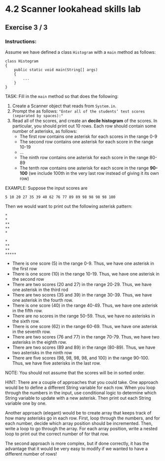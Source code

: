 # 4.2 Scanner lookahead skills lab
## Exercise 3 / 3
### Instructions:
Assume we have defined a class `Histogram` with a `main` method as follows:

```
class Histogram
{
    public static void main(String[] args)
    {
        ...
    }
}
```

TASK: Fill in the `main` method so that does the following:

1. Create a Scanner object that reads from `System.in`.
2. Prompt the as follows: `"Enter all of the students’ test scores (separated by spaces):"`
3. Read all of the scores, and create an **decile histogram** of the scores. In particular, you should print out 10 rows. Each row should contain some number of asterisks, as follows:
    - The first row contains one asterisk for each scores in the range 0-9
    - The second row contains one asterisk for each score in the range 10-19
    - ...
    - The ninth row contains one asterisk for each score in the range 80-89
    - The tenth row contains one asterisk for each score in the range **90-100** (we include 100th in the very last row instead of giving it its own row)

EXAMPLE: Suppose the input scores are

```
5 10 20 27 35 39 40 62 76 77 89 89 98 98 98 98 100
```

Then we would want to print out the following asterisk pattern:

```
*
*
**
**
*

*
**
**
*****
```

- There is one score (5) in the range 0-9. Thus, we have one asterisk in the first row
- There is one score (10) in the range 10-19. Thus, we have one asterisk in the second row
- There are two scores (20 and 27) in the range 20-29. Thus, we have one asterisk in the third rod
- There are two scores (35 and 39) in the range 30-39. Thus, we have one asterisk in the fourth row.
- There is one score (40) in the range 40-49. Thus, we have one asterisk in the fifth row.
- There are no scores in the range 50-59. Thus, we have no asterisks in the sixth row.
- There is one score (62) in the range 60-69. Thus, we have one asterisk in the seventh row.
- There are two scores (76 and 77) in the range 70-79. Thus, we have two asterisks in the eighth row.
- There are two scores (89 and 89) in the range (80-89). Thus, we have two asterisks in the ninth row
- There are five scores (98, 98, 98, 98, and 100) in the range 90-100. Thus, we have five asterisks in the last row.

NOTE: You should not assume that the scores will be in sorted order.

HINT: There are a couple of approaches that you could take. One approach would be to define a different String variable for each row. When you loop through the numbers in the input, use conditional logic to determine which String variable to update with a new asterisk. Then print out each String variable one by one.

Another approach (elegant) would be to create array that keeps track of how many asterisks go in each row. First, loop through the numbers, and for each number, decide which array position should be incremented. Then, write a loop to go through the array. For each array position, write a nested loop to print out the correct number of for that row.

The second approach is more complex, but if done correctly, it has the advantage that it would be very easy to modify if we wanted to have a different number of rows!